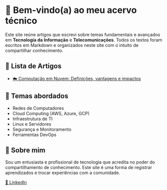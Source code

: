 # 👋 Bem-vindo(a) ao meu acervo técnico

Este site reúne artigos que escrevi sobre temas fundamentais e avançados em **Tecnologia da Informação** e **Telecomunicações**. Todos os textos foram escritos em Markdown e organizados neste site com o intuito de compartilhar conhecimento.


## 📑 Lista de Artigos

- [☁️ Computação em Nuvem: Definições, vantagens e impactos](./_posts/00-artigo-cloud-computer.md)



## 🧠 Temas abordados

- Redes de Computadores
- Cloud Computing (AWS, Azure, GCP)
- Infraestrutura de TI
- Linux e Servidores
- Segurança e Monitoramento
- Ferramentas DevOps


## 🙋 Sobre mim

Sou um entusiasta e profissional de tecnologia que acredita no poder do compartilhamento de conhecimento. Este site é uma forma de registrar aprendizados e trocar experiências com a comunidade.

[🔗 LinkedIn](https://www.linkedin.com/in/jacivaldocarvalho/)
